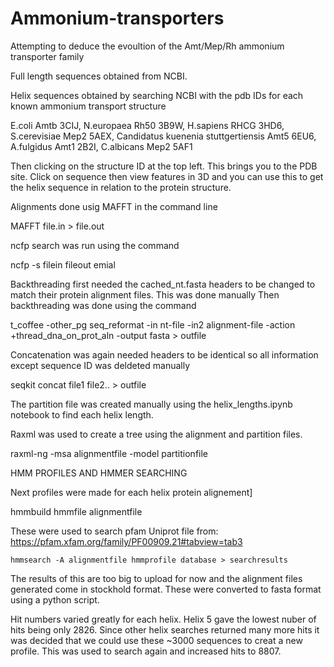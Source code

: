 # Ammonium-transporters
Attempting to deduce the evoultion of the Amt/Mep/Rh ammonium transporter family 

Full length sequences obtained from NCBI.

Helix sequences obtained by searching NCBI with the pdb IDs for each known ammonium transport structure

E.coli Amtb 3CIJ,
N.europaea Rh50 3B9W, 
H.sapiens RHCG 3HD6,
S.cerevisiae Mep2 5AEX,
Candidatus kuenenia stuttgertiensis Amt5 6EU6,
A.fulgidus Amt1 2B2I,
C.albicans Mep2 5AF1

Then clicking on the structure ID at the top left. This brings you to the PDB site. Click on sequence then view features in 3D and you can use this to get the helix sequence in relation to the protein structure.

Alignments done usig MAFFT in the command line

  MAFFT file.in > file.out

ncfp search was run using the command 

  ncfp -s filein fileout emial

Backthreading first needed the cached_nt.fasta headers to be changed to match their protein alignment files. This was done manually
Then backthreading was done using the command

  t_coffee -other_pg seq_reformat -in nt-file -in2 alignment-file -action +thread_dna_on_prot_aln -output fasta > outfile 

Concatenation was again needed headers to be identical so all information except sequence ID was deldeted manually 

  seqkit concat file1 file2.. > outfile

The partition file was created manually using the helix_lengths.ipynb notebook to find each helix length.

Raxml was used to create a tree using the alignment and partition files.

  raxml-ng -msa alignmentfile -model partitionfile


HMM PROFILES AND HMMER SEARCHING

Next profiles were made for each helix protein alignement]

  hmmbuild hmmfile alignmentfile
  
These were used to search pfam Uniprot file from: 
    https://pfam.xfam.org/family/PF00909.21#tabview=tab3
    
    hmmsearch -A alignmentfile hmmprofile database > searchresults
    
The results of this  are too big to upload for now and the alignment files generated come in stockhold format. These were converted to fasta format using a python script.

Hit numbers varied greatly for each helix. Helix 5 gave the lowest nuber of hits being only 2826. Since other helix searches returned many more hits it was decided that we could use these ~3000 sequences to creat a new profile. This was used to search again and increased hits to 8807. 
